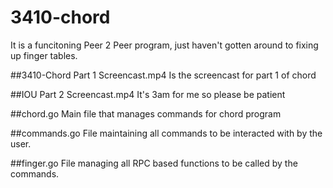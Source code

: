 # 3410-chord

It is a funcitoning Peer 2 Peer program, just haven't gotten around to fixing up finger tables.

##3410-Chord Part 1 Screencast.mp4
Is the screencast for part 1 of chord

##IOU Part 2 Screencast.mp4
It's 3am for me so please be patient

##chord.go
Main file that manages commands for chord program

##commands.go
File maintaining all commands to be interacted with by the user.

##finger.go
File managing all RPC based functions to be called by the commands.
